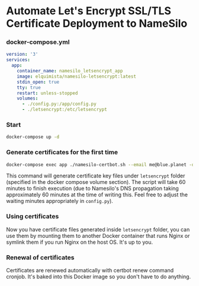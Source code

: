 # Automate Let's Encrypt SSL/TLS Certificate Deployment to NameSilo

### docker-compose.yml
```yaml
version: '3'
services:
  app:
    container_name: namesilo_letsencrypt_app
    image: elquimista/namesilo-letsencrypt:latest
    stdin_open: true
    tty: true
    restart: unless-stopped
    volumes:
      - ./config.py:/app/config.py
      - ./letsencrypt:/etc/letsencrypt
```

### Start
```sh
docker-compose up -d
```

### Generate certificates for the first time
```sh
docker-compose exec app ./namesilo-certbot.sh --email me@blue.planet -d "example.com"
```
This command will generate certificate key files under `letsencrypt` folder (specified in the docker compose volume section). The script will take 60 minutes to finish execution (due to Namesilo's DNS propagation taking approximately 60 minutes at the time of writing this. Feel free to adjust the waiting minutes appropriately in `config.py`).

### Using certificates
Now you have certificate files generated inside `letsencrypt` folder, you can use them by mounting them to another Docker container that runs Nginx or symlink them if you run Nginx on the host OS. It's up to you.

### Renewal of certificates
Certificates are renewed automatically with certbot renew command cronjob. It's baked into this Docker image so you don't have to do anything.
